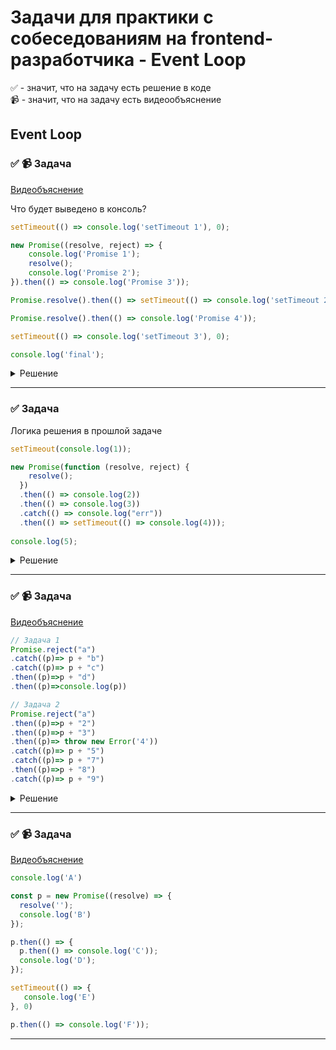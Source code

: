 # Задачи для практики с собеседованиям на frontend-разработчика - Event Loop

✅ - значит, что на задачу есть решение в коде  
📹 - значит, что на задачу есть видеообъяснение

## Event Loop

### ✅ 📹 Задача
[Видеобъяснение](https://t.me/c/2062644132/983/1081)

Что будет выведено в консоль?

```ts 
setTimeout(() => console.log('setTimeout 1'), 0);

new Promise((resolve, reject) => {
    console.log('Promise 1');
    resolve();
    console.log('Promise 2');
}).then(() => console.log('Promise 3'));

Promise.resolve().then(() => setTimeout(() => console.log('setTimeout 2'), 0));

Promise.resolve().then(() => console.log('Promise 4'));

setTimeout(() => console.log('setTimeout 3'), 0);

console.log('final');
```

<details>
  <summary>Решение</summary>

```ts
Promise 1

Promise 2

final

Promise 3

Promise 4

setTimeout 1

setTimeout 2

setTimeout 3
```
</details>

 ---
 <!--  ------------------------------------------------------------------------------------------------------------------------------------------------------- -->


 ### ✅ Задача
Логика решения в прошлой задаче

```ts
setTimeout(console.log(1));

new Promise(function (resolve, reject) {
    resolve();
  })
  .then(() => console.log(2))
  .then(() => console.log(3))
  .catch(() => console.log("err"))
  .then(() => setTimeout(() => console.log(4)));
  
console.log(5);

```

<details>
  <summary>Решение</summary>

```ts
1
5
2
3
4
```
</details>

 ---
 <!--  ------------------------------------------------------------------------------------------------------------------------------------------------------- -->

### ✅ 📹 Задача
[Видеобъяснение](https://t.me/c/2062644132/983/1202)

```ts
// Задача 1
Promise.reject("a")
.catch((p)=> p + "b")
.catch((p)=> p + "c")
.then((p)=>p + "d")
.then((p)=>console.log(p))

// Задача 2
Promise.reject("a")
.then((p)=>p + "2") 
.then((p)=>p + "3") 
.then((p)=> throw new Error('4'))
.catch((p)=> p + "5") 
.catch((p)=> p + "7") 
.then((p)=>p + "8")
.catch((p)=> p + "9")
```

<details>
  <summary>Решение</summary>

```ts
Первый catch обрабатывает первую ошибку, выборшенную через reject. 
Дальше в catch не проваливаемся и можно обрабатывать полученное значение 

// Задача 1
Promise.reject("a")
.catch((p)=> p + "b") // отловили reject
.catch((p)=> p + "c") // пропускаем, так как уже отловили ошибку и получили результат
.then((p)=>p + "d") // обработали результат
.then((p)=>console.log(p)) // обработали результат


// Задача 2
Promise.reject("a")
.then((p)=>p + "2") // пропускаем, так как нужно отловить ошибку
.then((p)=>p + "3") // пропускаем, так как нужно отловить ошибку
.then((p)=> throw new Error('4')) // отловили reject. И отдали еще одну ошибку
.catch((p)=> p + "5") // обрабатываем выброшенную ошибку
.catch((p)=> p + "7") // пропускаем, так как уже отловили ошибку и получили результат
.then((p)=>p + "8") // обработали результат
.catch((p)=> p + "9")  // пропускаем, так как уже отловили ошибку и получили результат
```
</details>

 ---
 <!--  ------------------------------------------------------------------------------------------------------------------------------------------------------- -->





### ✅ 📹 Задача
[Видеобъяснение]()


```ts
console.log('A')

const p = new Promise((resolve) => {
  resolve('');
  console.log('B')
});

p.then(() => {
  p.then(() => console.log('C'));
  console.log('D');
});

setTimeout(() => {
   console.log('E')
}, 0)

p.then(() => console.log('F'));

```

 ---
 <!--  ------------------------------------------------------------------------------------------------------------------------------------------------------- -->
